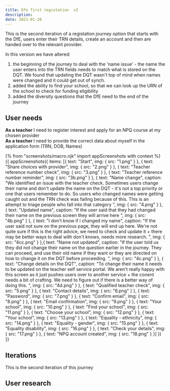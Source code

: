 ```yaml
---
title: Dfe first registation  v2
description:
date: 2021-01-20
---
```

This is the second iteration of a registation journey option that starts with the DfE, users enter their TRN details, create an account and then are handed over to the relevant provider. 

In this version we have altered:
1. the beginning of the journey to deal with the 'name issue' - the name the user enters into the TRN fields needs to match what is stored on the DQT. We found that updating the DQT wasn't top of mind when names were changed and it could get out of synch. 
2. added the ability to find your school, so that we can look up the URN of the school to check for funding eligibility
3. added the diversity questions that the DfE need to the end of the journey  


## User needs

<b>As a teacher </b>
I need to register interest and apply for an NPQ course at my chosen provider<br />
<b>As a teacher </b> 
I need to provide the correct data about myself in the application form (TRN, DOB, Names)


{% from "screenshots/macro.njk" import appScreenshots with context %}
{{ appScreenshots({
  items: [{
      text: "Start",
      img: { src: "1.png" }
    }, {
      text: "Share choices with provider",
      img: { src: "2.png" }
    }, {
      text: "Teacher reference number check",
      img: { src: "3.png" }
    }, {
      text: "Teacher reference number reminder",
      img: { src: "3b.png" }
    }, {
      text: "Name change",
      caption: "We identified an issue with the teacher check. Sometimes users change their name and don't update the name on the DQT - it's not a top priority or one that users remember to do. So users who changed names were getting caught out and the TRN check was failing because of this. This is an attempt to triage people who fall into that category ",
      img: { src: "4.png" }
    }, {
      text: "Updated name",
       caption: "If the user said that they had changed their name on the previous screen they will arrive here ",
      img: { src: "4b.png" }
    }, {
      text: "I don't know if i changed my name",
      caption: "If the user said not sure on the previous page, they will end up here. We're not quite sure if this is the right advice, we need to check and update it + there may be better ways to deal with don't knows, needs more research. ",
      img: { src: "4cc.png" }
    },{
      text: "Name not updated",
      caption: "If the user told us they did not change their name on the question earlier in the journey. They can proceed, and use their old name if they want or they are directed on how to change it on the DQT before proceeding. ",
      img: { src: "4c.png" }
    },  {
      text: "Change details on the DQT",
      caption: "To change their name it needs to be updated on the teacher self service portal. We aren't really happy with this screen as it just pushes users over to another service + the conent needs a bit of crafting. We need to figure out if there is a better way of doing this. ",
      img: { src: "4d.png" }
    }, {
      text: "Qualified teacher check",
      img: { src: "5.png" }
    }, {
      text: "Contact details",
      img: { src: "6.png" }
    }, {
      text: "Password",
      img: { src: "7.png" }
    }, {
      text: "Confirm email",
      img: { src: "8.png" }
    }, {
      text: "Email confirmation",
      img: { src: "9.png" }
    }, {
      text: "Your school",
      img: { src: "10.png" }
    },  {
      text: "Find your school",
      img: { src: "11.png" }
    }, {
      text: "Choose your school",
      img: { src: "12.png" }
    }, {
      text: "Your school",
      img: { src: "13.png" }
    }, {
      text: "Equality - ethnicity",
      img: { src: "14.png" }
    }, {
      text: "Equality - gender",
      img: { src: "15.png" }
    }, {
      text: "Equality disability",
      img: { src: "16.png" }
    }, {
      text: "Check your details",
      img: { src: "17.png" }
    }, {
      text: "NPQ account created",
      img: { src: "18.png" }
    }]
}) }}

## Iterations
This is the second iteration of this journey

## User research